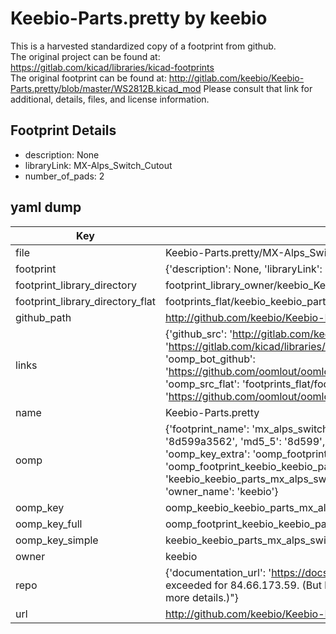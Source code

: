 # Keebio-Parts.pretty by keebio  
This is a harvested standardized copy of a footprint from github.  
The original project can be found at:  
https://gitlab.com/kicad/libraries/kicad-footprints  
The original footprint can be found at:
http://gitlab.com/keebio/Keebio-Parts.pretty/blob/master/WS2812B.kicad_mod
Please consult that link for additional, details, files, and license information.  
## Footprint Details
* description: None  
* libraryLink: MX-Alps_Switch_Cutout  
* number_of_pads: 2  
## yaml dump  
| Key | Value |  
| --- | --- |  
| file | Keebio-Parts.pretty/MX-Alps_Switch_Cutout.kicad_mod |  
| footprint | {'description': None, 'libraryLink': 'MX-Alps_Switch_Cutout', 'number_of_pads': 2} |  
| footprint_library_directory | footprint_library_owner/keebio_Keebio-Parts.pretty |  
| footprint_library_directory_flat | footprints_flat/keebio_keebio_parts_mx_alps_switch_cutout/working |  
| github_path | http://github.com/keebio/Keebio-Parts.pretty/blob/master/MX-Alps_Switch_Cutout.kicad_mod |  
| links | {'github_src': 'http://gitlab.com/keebio/Keebio-Parts.pretty/blob/master/WS2812B.kicad_mod', 'github_src_repo': 'https://gitlab.com/kicad/libraries/kicad-footprints', 'oomp_bot': 'footprints/keebio_keebio_parts_mx_alps_switch_cutout/working', 'oomp_bot_github': 'https://github.com/oomlout/oomlout_oomp_footprint_bot/tree/main/footprints/keebio_keebio_parts_mx_alps_switch_cutout/working', 'oomp_src_flat': 'footprints_flat/footprints_flat/keebio_keebio_parts_mx_alps_switch_cutout/working', 'oomp_src_flat_github': 'https://github.com/oomlout/oomlout_oomp_footprint_src/tree/main/footprints_flat/keebio_keebio_parts_mx_alps_switch_cutout/working'} |  
| name | Keebio-Parts.pretty |  
| oomp | {'footprint_name': 'mx_alps_switch_cutout', 'library_name': 'keebio_parts', 'md5': '8d599a3562047d6e7da44c82accc32ac', 'md5_10': '8d599a3562', 'md5_5': '8d599', 'md5_6': '8d599a', 'oomp_key': 'oomp_keebio_keebio_parts_mx_alps_switch_cutout', 'oomp_key_extra': 'oomp_footprint_keebio_keebio_parts_mx_alps_switch_cutout', 'oomp_key_full': 'oomp_footprint_keebio_keebio_parts_mx_alps_switch_cutout_8d599a', 'oomp_key_simple': 'keebio_keebio_parts_mx_alps_switch_cutout', 'original_filename': 'Keebio-Parts.pretty/MX-Alps_Switch_Cutout.kicad_mod', 'owner_name': 'keebio'} |  
| oomp_key | oomp_keebio_keebio_parts_mx_alps_switch_cutout |  
| oomp_key_full | oomp_footprint_keebio_keebio_parts_mx_alps_switch_cutout |  
| oomp_key_simple | keebio_keebio_parts_mx_alps_switch_cutout |  
| owner | keebio |  
| repo | {'documentation_url': 'https://docs.github.com/rest/overview/resources-in-the-rest-api#rate-limiting', 'message': "API rate limit exceeded for 84.66.173.59. (But here's the good news: Authenticated requests get a higher rate limit. Check out the documentation for more details.)"} |  
| url | http://github.com/keebio/Keebio-Parts.pretty |  

